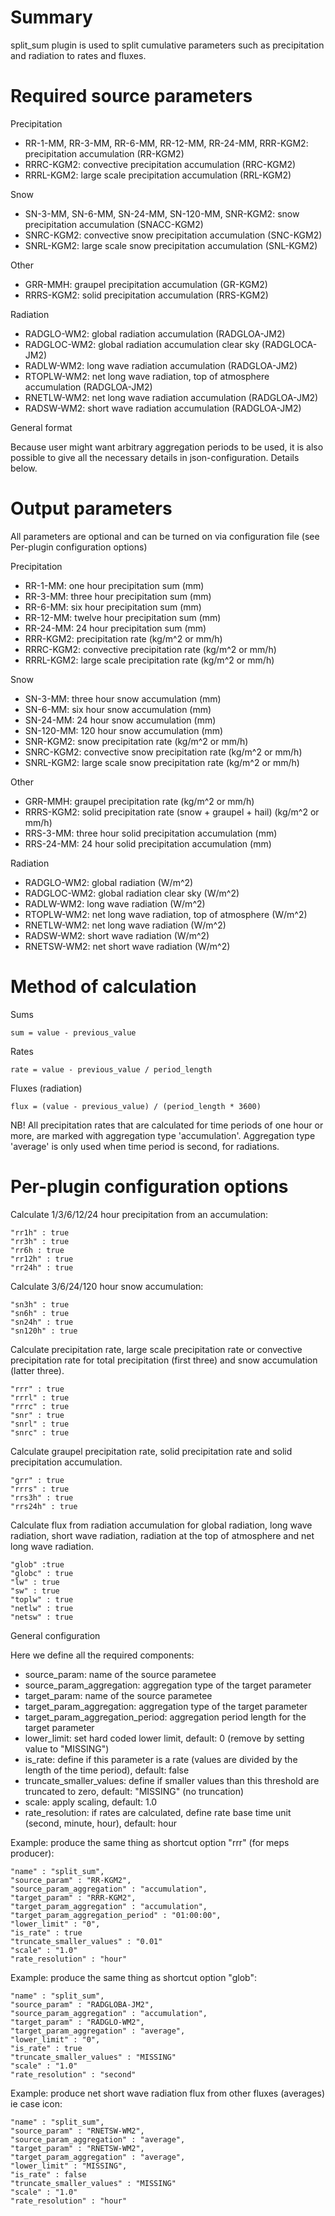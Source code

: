 # Summary

split_sum plugin is used to split cumulative parameters such as precipitation and radiation to rates and fluxes.

# Required source parameters

Precipitation

* RR-1-MM, RR-3-MM, RR-6-MM, RR-12-MM, RR-24-MM, RRR-KGM2: precipitation accumulation (RR-KGM2)
* RRRC-KGM2: convective precipitation accumulation (RRC-KGM2)
* RRRL-KGM2: large scale precipitation accumulation (RRL-KGM2)

Snow

* SN-3-MM, SN-6-MM, SN-24-MM, SN-120-MM, SNR-KGM2: snow precipitation accumulation (SNACC-KGM2)
* SNRC-KGM2: convective snow precipitation accumulation (SNC-KGM2)
* SNRL-KGM2: large scale snow precipitation accumulation (SNL-KGM2)

Other

* GRR-MMH: graupel precipitation accumulation (GR-KGM2)
* RRRS-KGM2: solid precipitation accumulation (RRS-KGM2)

Radiation

* RADGLO-WM2: global radiation accumulation (RADGLOA-JM2)
* RADGLOC-WM2: global radiation accumulation clear sky (RADGLOCA-JM2)
* RADLW-WM2: long wave radiation accumulation (RADGLOA-JM2)
* RTOPLW-WM2: net long wave radiation, top of atmosphere accumulation (RADGLOA-JM2)
* RNETLW-WM2: net long wave radiation accumulation (RADGLOA-JM2)
* RADSW-WM2: short wave radiation accumulation (RADGLOA-JM2)

General format

Because user might want arbitrary aggregation periods to be used, it is also possible to give all the necessary 
details in json-configuration. Details below.

# Output parameters

All parameters are optional and can be turned on via configuration file (see Per-plugin configuration options)

Precipitation

* RR-1-MM: one hour precipitation sum (mm)
* RR-3-MM: three hour precipitation sum (mm)
* RR-6-MM: six hour precipitation sum (mm)
* RR-12-MM: twelve hour precipitation sum (mm)
* RR-24-MM: 24 hour precipitation sum (mm)
* RRR-KGM2: precipitation rate (kg/m^2 or mm/h)
* RRRC-KGM2: convective precipitation rate (kg/m^2 or mm/h)
* RRRL-KGM2: large scale precipitation rate (kg/m^2 or mm/h)

Snow

* SN-3-MM: three hour snow accumulation (mm)
* SN-6-MM: six hour snow accumulation (mm)
* SN-24-MM: 24 hour snow accumulation (mm)
* SN-120-MM: 120 hour snow accumulation (mm)
* SNR-KGM2: snow precipitation rate (kg/m^2 or mm/h)
* SNRC-KGM2: convective snow precipitation rate (kg/m^2 or mm/h)
* SNRL-KGM2: large scale snow precipitation rate (kg/m^2 or mm/h)

Other

* GRR-MMH: graupel precipitation rate (kg/m^2 or mm/h)
* RRRS-KGM2: solid precipitation rate (snow + graupel + hail) (kg/m^2 or mm/h)
* RRS-3-MM: three hour solid precipitation accumulation (mm)
* RRS-24-MM: 24 hour solid precipitation accumulation (mm)

Radiation

* RADGLO-WM2: global radiation (W/m^2)
* RADGLOC-WM2: global radiation clear sky (W/m^2)
* RADLW-WM2: long wave radiation (W/m^2)
* RTOPLW-WM2: net long wave radiation, top of atmosphere (W/m^2)
* RNETLW-WM2: net long wave radiation (W/m^2)
* RADSW-WM2: short wave radiation (W/m^2)
* RNETSW-WM2: net short wave radiation (W/m^2)

# Method of calculation

Sums

    sum = value - previous_value

Rates

    rate = value - previous_value / period_length

Fluxes (radiation)

    flux = (value - previous_value) / (period_length * 3600)

NB! All precipitation rates that are calculated for time periods of one hour or more, are
marked with aggregation type 'accumulation'. Aggregation type 'average' is only used when
time period is second, for radiations.

# Per-plugin configuration options

Calculate 1/3/6/12/24 hour precipitation from an accumulation:

    "rr1h" : true
    "rr3h" : true
    "rr6h : true
    "rr12h" : true
    "rr24h" : true

Calculate 3/6/24/120 hour snow accumulation:

    "sn3h" : true
    "sn6h" : true
    "sn24h" : true
    "sn120h" : true

Calculate precipitation rate, large scale precipitation rate or convective precipitation rate for total precipitation (first three) and snow accumulation (latter three).

    "rrr" : true
    "rrrl" : true
    "rrrc" : true
    "snr" : true
    "snrl" : true
    "snrc" : true

Calculate graupel precipitation rate, solid precipitation rate and solid precipitation accumulation.

    "grr" : true
    "rrrs" : true
    "rrs3h" : true
    "rrs24h" : true

Calculate flux from radiation accumulation for global radiation, long wave radiation, short wave radiation, radiation at the top of atmosphere and net long wave radiation.

    "glob" :true
    "globc" : true
    "lw" : true
    "sw" : true
    "toplw" : true
    "netlw" : true
    "netsw" : true

General configuration

Here we define all the required components:
* source_param: name of the source parametee
* source_param_aggregation: aggregation type of the target parameter
* target_param: name of the source parametee
* target_param_aggregation: aggregation type of the target parameter
* target_param_aggregation_period: aggregation period length for the target parameter
* lower_limit: set hard coded lower limit, default: 0 (remove by setting value to "MISSING")
* is_rate: define if this parameter is a rate (values are divided by the length of the time period), default: false
* truncate_smaller_values: define if smaller values than this threshold are truncated to zero, default: "MISSING" (no truncation)
* scale: apply scaling, default: 1.0
* rate_resolution: if rates are calculated, define rate base time unit (second, minute, hour), default: hour

Example: produce the same thing as shortcut option "rrr" (for meps producer):

    "name" : "split_sum",
    "source_param" : "RR-KGM2",
    "source_param_aggregation" : "accumulation",
    "target_param" : "RRR-KGM2",
    "target_param_aggregation" : "accumulation",
    "target_param_aggregation_period" : "01:00:00",
    "lower_limit" : "0",
    "is_rate" : true
    "truncate_smaller_values" : "0.01" 
    "scale" : "1.0"
    "rate_resolution" : "hour"


Example: produce the same thing as shortcut option "glob":

    "name" : "split_sum",
    "source_param" : "RADGLOBA-JM2",
    "source_param_aggregation" : "accumulation",
    "target_param" : "RADGLO-WM2",
    "target_param_aggregation" : "average",
    "lower_limit" : "0",
    "is_rate" : true
    "truncate_smaller_values" : "MISSING" 
    "scale" : "1.0"
    "rate_resolution" : "second"


Example: produce net short wave radiation flux from other fluxes (averages) ie case icon:

    "name" : "split_sum",
    "source_param" : "RNETSW-WM2",
    "source_param_aggregation" : "average",
    "target_param" : "RNETSW-WM2",
    "target_param_aggregation" : "average",
    "lower_limit" : "MISSING",
    "is_rate" : false
    "truncate_smaller_values" : "MISSING" 
    "scale" : "1.0"
    "rate_resolution" : "hour"


